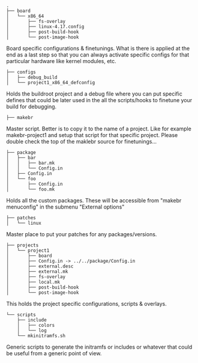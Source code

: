     .
    ├── board
    │   └── x86_64
    │       ├── fs-overlay
    │       ├── linux-4.17.config
    │       ├── post-build-hook
    │       └── post-image-hook

Board specific configurations & finetunings.  What is there is applied at
the end as a last step so that you can always activate specific configs for
that particular hardware like kernel modules, etc.

    ├── configs
    │   ├── debug_build
    │   └── project1_x86_64_defconfig

Holds the buildroot project and a debug file where you can put specific
defines that could be later used in the all the scripts/hooks to finetune
your build for debugging.

    ├── makebr

Master script.  Better is to copy it to the name of a project.  Like for
example makebr-project1 and setup that script for that specific project. 
Please double check the top of the maklebr source for finetunings...

    ├── package
    │   ├── bar
    │   │   ├── bar.mk
    │   │   └── Config.in
    │   ├── Config.in
    │   └── foo
    │       ├── Config.in
    │       └── foo.mk

Holds all the custom packages.  These will be accessible from "makebr
menuconfig" in the submenu "External options"

    ├── patches
    │   └── linux

Master place to put your patches for any packages/versions.

    ├── projects
    │   └── project1
    │       ├── board
    │       ├── Config.in -> ../../package/Config.in
    │       ├── external.desc
    │       ├── external.mk
    │       ├── fs-overlay
    │       ├── local.mk
    │       ├── post-build-hook
    │       └── post-image-hook

This holds the project specific configurations, scripts & overlays.

    └── scripts
        ├── include
        │   ├── colors
        │   └── log
        └── mkinitramfs.sh

Generic scripts to generate the initramfs or includes or whatever that could
be useful from a generic point of view.
